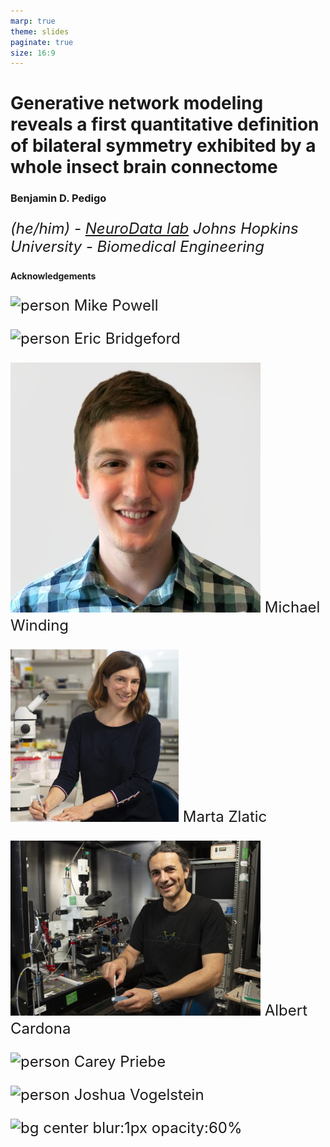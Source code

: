 ```yaml
---
marp: true
theme: slides
paginate: true
size: 16:9
---
```


<style scoped> 
/* h1 {
    font-size:40px;
} */
p {
    font-size: 24px;
}
</style>

# Generative network modeling reveals a first quantitative definition of bilateral symmetry exhibited by a whole insect brain connectome

### Benjamin D. Pedigo
_(he/him) - [NeuroData lab](https://neurodata.io/)_
_Johns Hopkins University - Biomedical Engineering_

#### Acknowledgements
<!-- Start people panels -->
<div class='minipanels'>

<div>

![person](./../../images/neurodata.io/source/images/people/mike-powell.jpg)
Mike Powell

</div>

<div>

![person](./../../images/neurodata.io/source/images/people/bridgeford.jpg)
Eric Bridgeford

</div>

<div>

![person](./../../images/people/michael_winding.png)
Michael Winding

</div>

<div>

![person](./../../images/people/marta_zlatic.jpeg)
Marta Zlatic

</div>

<div>

![person](./../../images/people/albert_cardona.jpeg)
Albert Cardona

</div>

<div>

![person](./../../images/neurodata.io/source/images/people/priebe_carey.jpg)
Carey Priebe

</div>

<div>

![person](./../../images/neurodata.io/source/images/people/vogelstein_joshua.jpg)
Joshua Vogelstein

</div>

<!-- End people panels -->
</div>

![bg center blur:1px opacity:60%](./../../images/temp-maggot-brain-umap-omni-hue_key=merge_class.png)

<!-- ![bg opacity:.6 95%](./../../../results/figs/plot_side_layouts/2_network_layout.png) -->


<!-- 
![icon](../../images/email.png) [_bpedigo@jhu.edu_](mailto:bpedigo@jhu.edu)
![icon](../../images/github.png) [_@bdpedigo (Github)_](https://github.com/bdpedigo)
![icon](../../images/twitter.png) [_@bpedigod (Twitter)_](https://twitter.com/bpedigod)
![icon](../../images/web.png) [https://bdpedigo.github.io/](https://bdpedigo.github.io/) -->

